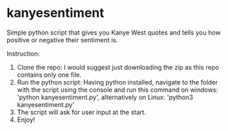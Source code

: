 # kanyesentiment
Simple python script that gives you Kanye West quotes and tells you how positive or negative their sentiment is.

Instruction:

1. Clone the repo: I would suggest just downloading the zip as this repo contains only one file.
2. Run the python script: Having python installed, navigate to the folder with the script using the console and run this command on windows: 'python kanyesentiment.py', alternatively on Linux: 'python3 kanyesentiment.py'
3. The script will ask for user input at the start.
4. Enjoy!
